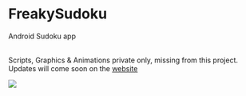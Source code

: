 # FreakySudoku
Android Sudoku app  <br>
<br>

Scripts, Graphics & Animations private only, missing from this project. <br>
Updates will come soon on the <a href="http://www.kaylajklab.com/freakysudoku.html">website </a>

<img src="http://www.kaylajklab.com/uploads/1/3/0/4/130464583/screenshot-20220814-111221-freakysudoku_orig.jpg">
